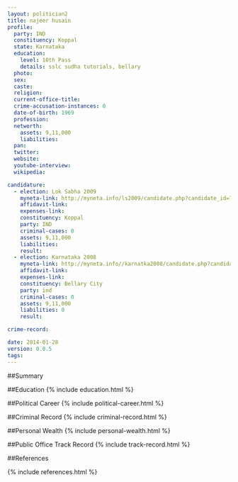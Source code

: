 ```yaml
---
layout: politician2
title: najeer husain
profile: 
  party: IND
  constituency: Koppal
  state: Karnataka
  education: 
    level: 10th Pass
    details: sslc sudha tutorials, bellary
  photo: 
  sex: 
  caste: 
  religion: 
  current-office-title: 
  crime-accusation-instances: 0
  date-of-birth: 1969
  profession: 
  networth: 
    assets: 9,11,000
    liabilities: 
  pan: 
  twitter: 
  website: 
  youtube-interview: 
  wikipedia: 

candidature: 
  - election: Lok Sabha 2009
    myneta-link: http://myneta.info/ls2009/candidate.php?candidate_id=7816
    affidavit-link: 
    expenses-link: 
    constituency: Koppal 
    party: IND
    criminal-cases: 0
    assets: 9,11,000
    liabilities: 
    result:  
  - election: Karnataka 2008
    myneta-link: http://myneta.info//karnatka2008/candidate.php?candidate_id=1873
    affidavit-link: 
    expenses-link: 
    constituency: Bellary City 
    party: ind
    criminal-cases: 0
    assets: 9,11,000
    liabilities: 0
    result:  

crime-record: 

date: 2014-01-28
version: 0.0.5
tags: 
---
```

##Summary


##Education
{% include education.html %}


##Political Career
{% include political-career.html %}


##Criminal Record
{% include criminal-record.html %}


##Personal Wealth
{% include personal-wealth.html %}


##Public Office Track Record
{% include track-record.html %}


##References


{% include references.html %}